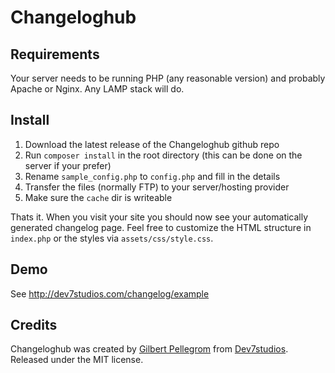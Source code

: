 Changeloghub
============

Requirements
------------

Your server needs to be running PHP (any reasonable version) and probably Apache or Nginx.
Any LAMP stack will do.

Install
-------

1. Download the latest release of the Changeloghub github repo
2. Run `composer install` in the root directory (this can be done on the server if your prefer)
3. Rename `sample_config.php` to `config.php` and fill in the details
4. Transfer the files (normally FTP) to your server/hosting provider
5. Make sure the `cache` dir is writeable

Thats it. When you visit your site you should now see your automatically generated changelog page.
Feel free to customize the HTML structure in `index.php` or the styles via `assets/css/style.css`.

Demo
----

See http://dev7studios.com/changelog/example

Credits
-------

Changeloghub was created by [Gilbert Pellegrom](http://gilbert.pellegrom.me) from
[Dev7studios](http://dev7studios.com). Released under the MIT license.
